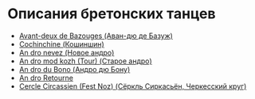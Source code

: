 Описания бретонских танцев
==========================

- [Avant-deux de Bazouges (Аван-дю де Базуж)](avant-deux-de-bazouges.md)
- [Cochinchine (Кошиншин)](cochinchine.md)
- [An dro nevez (Новое андро)](an-dro-nevez.md)
- [An dro mod kozh (Tour) (Старое андро)](tour-an-dro-mod-kozh.md)
- [An dro du Bono (Андро дю Бону)](an-dro-du-bono.md)
- [An dro Retourne](an-dro-retourne.md)
- [Cercle Circassien (Fest Noz) (Сёркль Сиркасьён, Черкесский круг)](cercle-circassien.md)
